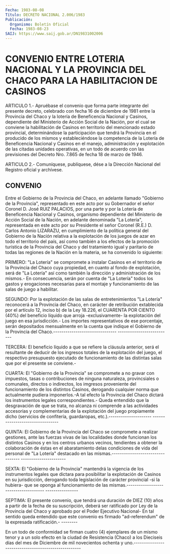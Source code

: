 ```yaml
---
Fecha: 1983-08-08
Título: DECRETO NACIONAL 2.006/1983
Publicación:
  Organismo: Boletín Oficial
  Fecha: 1983-08-23
SAIJ: https://www.saij.gob.ar/DN19831002006
---
```

# CONVENIO ENTRE LOTERIA NACIONAL Y LA PROVINCIA DEL CHACO PARA LA HABILITACION DE CASINOS

<a id="1"></a>
ARTICULO  1.- Apruébase el convenio que forma parte integrante del presente decreto,  celebrado  con fecha 16 de diciembre de 1981 entre la Provincia del Chaco y la lotería  de Beneficencia Nacional y  Casinos,  dependiente  del  Ministerio de Acción  Social  de  la Nación,  por el cual se conviene  la  habilitación  de  Casinos  en territorio  del  mencionado  estado  provincial,  determinándose la participación  que  tendrá  la  Provincia  en el producido  de  los mismos  y  estableciéndose  la  competencia  de  la    Lotería   de Beneficencia  Nacional  y  Casinos  en  el manejo, administración y explotación  de  las citadas unidades operativas,  en  un  todo  de acuerdo con las previsiones  del  Decreto Nro. 7.865 de fecha 18 de marzo de 1946.

<a id="2"></a>
ARTICULO  2.-  Comuníquese,  publíquese,  dése  a la Dirección Nacional del Registro oficial y archívese.

## CONVENIO

<a id="1"></a>
Entre  el  Gobierno  de  la  Provincia  del Chaco, en adelante llamado "Gobierno de la Provincia", representado  en  este acto por su  Gobernador  el  señor  Coronel  D. José RUIZ PALACIOS, por  una parte  y  por  la  Lotería  de  Beneficencia  Nacional  y  Casinos, organismo  dependiente  del  Ministerio  de  Acción  Social  de  la Nación, en adelante denominada  "La  Lotería", representada en este acto por su Presidente el señor Coronel  (R.E.)  D.  Carlos Antonio LIZARAZU,  en  cumplimiento de la política general del Gobierno  de la Nación relativa  a  la explotación de los juegos de azar en todo el territorio del país,  así  como  también  a  los  efectos  de la promoción  turística  de  la  Provincia del Chaco y del tratamiento igual  y  paritario  de todas las  regiones  de  la  Nación  en  la materia, se ha convenido lo siguiente:

PRIMERO: "La Lotería"  se  compromete  a  instalar  Casinos  en  el territorio  de  la Provincia del Chaco cuya propiedad, en cuanto al fondo de explotación,  será  de  "La  Lotería"  así como también la dirección  y administración de los mismos.- En consecuencia,  serán por  cuenta  de   "La  Lotería"  todos  los  gastos  y  erogaciones necesarias para el  montaje  y funcionamiento de las salas de juego a habilitar.

SEGUNDO: Por la explotación de  las  salas  de entretenimientos "La Lotería"  reconocerá  a  la  Provincia del Chaco,  en  carácter  de retribución extablecida por el  artículo  12,  inciso  b) de la Ley 18.226,  el  CUARENTA  POR  CIENTO (40%) del beneficio líquido  que arroja -exclusivamente- la explotación del juego en esa jurisdicción.-  Los  importes representativos  de  ese  porcentaje, serán  depositados  mensualmente   en  la  cuenta  que  indique  el Gobierno  de la Provincia del Chaco.------------------------------- --------------------------

TERCERA:  El  beneficio  líquido  a  que  se  refiere  la  cláusula anterior, será  el resultante de deducir de los ingresos totales de la explotación del  juego,  el  respectivo presupuesto ejecutado de funcionamiento  de  las distintas salas  que  por  el  presente  se conviene.-

CUARTA: El "Gobierno  de  la  Provincia"  se compromete a no gravar con  impuestos,  tasas  o  contribuciones  de  ninguna  naturaleza, provincsiales  o  comunales,  directos o indirectos,  los  imgresos proveniente del funcionamiento  de los distintos Casinos, derogando cualquier norma que actualmente pudiera  imponerlos.-A  tal  efecto la Provincia del Chaco dictará los instrumentos legales correspondientes.-  Queda  entendido que la desgravación de que  se trata,  no alcanza ni comprende  a  las  actividades  accesorias  y complementarias  de  la  explotación  del  juego  propiamente dicho (servicios  de confitería, guardaropas, etc.).--------------------- --------------------------------

QUINTA: El Gobierno  de  la  Provincia  del  Chaco  se compromete a realizar  gestiones,  ante  las  fuerzas  vivas  de las localidades donde  funcionan  los  distintos  Casinos y en los centros  urbanos vecinos,  tendientes  a  obtener la colaboración  de  éstas  en  el abaratamiento  delas  condiciones  de  vida  del  personal  de  "La Lotería" destacado en las  mismas.--------------------------------- ----------------------

SEXTA: El "Gobierno de la Provincia"  mantendrá  la vigencia de los instrumentos  legales que dictara para posibilitar  la  explotación de  Casinos  en su  jurisdicción,  derogando  toda  legislación  de carácter provincial -si la hubiera- que se oponga al funcionamiento  de las mismas.------------------------------------- ----------------

SEPTIMA: El presente  convenio,  que  tendrá  una  duración de DIEZ (10)  años  a  partir  de  la  fecha de su suscripción, deberá  ser ratificado por Ley de la Provincia  del  Chaco  y  aprobado  por el Poder  Ejecutivo  Nacional- En tal sentido queda entendido que este convenio es firmado  "ad-referendum" de la expresada ratificación.- --------

En un todo de conformidad  se  firman  cuatro  (4) ejemplares de un mismo tenor y a un solo efecto en la ciudad de Resistencia  (Chaco) a  los  Dieciseis  días  del  mes  de  Diciembre de mil novecientos ochenta  y uno.----------------------------------------------------